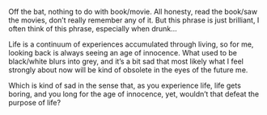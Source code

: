 Off the bat, nothing to do with book/movie. All honesty, read the book/saw the movies, don’t really remember any of it. But this phrase is just brilliant, I often think of this phrase, especially when drunk…

Life is a continuum of experiences accumulated through living, so for me, looking back is always seeing an age of innocence. What used to be black/white blurs into grey, and it’s a bit sad that most likely what I feel strongly about now will be kind of obsolete in the eyes of the future me.

Which is kind of sad in the sense that, as you experience life, life gets boring, and you long for the age of innocence, yet, wouldn’t that defeat the purpose of life?
